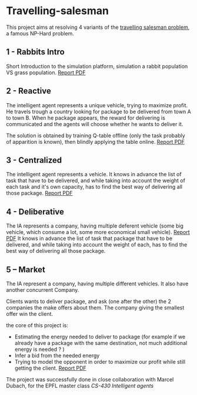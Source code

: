 # Travelling-salesman
This project aims at resolving 4 variants of the [travelling salesman problem](https://en.wikipedia.org/wiki/Travelling_salesman_problem), a famous NP-Hard problem.

## 1 - Rabbits Intro
Short Introduction to the simulation platform, simulation a rabbit population VS grass population.
[Report PDF](./1-rabbits-intro/gardoni-dubach-in/doc/263557-271088-in.pdf)
## 2 - Reactive
The intelligent agent represents a unique vehicle, trying to maximize profit. He travels trough a country looking for package to be delivered from town A to town B.
When he package appears, the reward for delivering is communicated and the agents will choose whether he wants to deliver it.

The solution is obtained by training Q-table offline (only the task probably of apparition is known), then blindly applying the table online.
[Report PDF](./2-reactive/doc/263557-271088-ex2.pdf)
## 3 - Centralized
The intelligent agent represents a vehicle. It knows in advance the list of task that have to be delivered, and while taking into account the weight of each task and it's own capacity, has to find the best way of delivering all those package.
[Report PDF](./3-deliberative/263557-271088-ex3/doc/IA_proj_3_Deliberative.pdf)
## 4 - Deliberative
The IA represents a company, having multiple deferent vehicle (some big vehicle, which consume a lot, some more economical small vehicle).
[Report PDF](./4-centralized/263557-271088-ex4/doc/IA_proj_4_Centralized.pdf)
It knows in advance the list of task that package that have to be delivered, and while taking into account the weight of each, has to find the best way of delivering all those package.

## 5 – Market 
The IA represent a company, having multiple different vehicles. 
It also have another concurrent Company.

Clients wants to deliver package, and ask (one after the other) the 2 companies the make offers about them.
The company giving the smallest offer win the client.

the core of this project is:
 - Estimating the energy needed to deliver to package (for example if we already have a package with the same destination, not much additional energy is needed ? )
 - Infer a bid from the needed energy
 - Trying to model the opponent in order to maximize our profit while still getting the client.
[Report PDF](./5-auction/263557-271088-ex5/doc/263557-271088-ex5.pdf)

The project was successfully done in close collaboration with Marcel Dubach, for the EPFL master class *CS-430 Intelligent agents*

